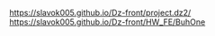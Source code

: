 https://slavok005.github.io/Dz-front/project.dz2/
https://slavok005.github.io/Dz-front/HW_FE/BuhOne
